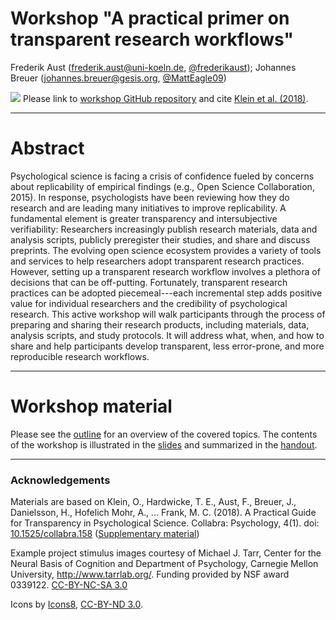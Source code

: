 # Workshop "A practical primer on transparent research workflows"

Frederik Aust ([frederik.aust@uni-koeln.de](mailto:frederik.aust@uni-koeln.de), [\@frederikaust](http://twitter.com/frederikaust)); Johannes Breuer ([johannes.breuer@gesis.org](mailto:johannes.breuer@gesis.org), [\@MattEagle09](https://twitter.com/MattEagle09))

[![](https://licensebuttons.net/l/by/3.0/80x15.png)](https://creativecommons.org/licenses/by/4.0/) Please link to [workshop GitHub repository](https://github.com/crsh/psych-transparency-guide_workshop/) and cite [Klein et al. (2018)](https://doi.org/10.1525/collabra.158).

---

# Abstract

Psychological science is facing a crisis of confidence fueled by concerns about replicability of empirical findings (e.g., Open Science Collaboration, 2015).
In response, psychologists have been reviewing how they do research and are leading many initiatives to improve replicability.
A fundamental element is greater transparency and intersubjective verifiability:
Researchers increasingly publish research materials, data and analysis scripts, publicly preregister their studies, and share and discuss preprints.
The evolving open science ecosystem provides a variety of tools and services to help researchers adopt transparent research practices.
However, setting up a transparent research workflow involves a plethora of decisions that can be off-putting.
Fortunately, transparent research practices can be adopted piecemeal---each incremental step adds positive value for individual researchers and the credibility of psychological research.
This active workshop will walk participants through the process of preparing and sharing their research products, including materials, data, analysis scripts, and study protocols.
It will address what, when, and how to share and help participants develop transparent, less error-prone, and more reproducible research workflows.

---

# Workshop material

Please see the [outline](https://htmlpreview.github.io/?https://github.com/crsh/psych-transparency-guide_workshop/blob/master/outline.html) for an overview of the covered topics.
The contents of the workshop is illustrated in the [slides](https://htmlpreview.github.io/?https://github.com/crsh/psych-transparency-guide_workshop/blob/master/workshop.html) and summarized in the [handout](https://htmlpreview.github.io/?https://github.com/crsh/psych-transparency-guide_workshop/blob/master/handout.html).

---

### Acknowledgements

Materials are based on Klein, O., Hardwicke, T. E., Aust, F., Breuer, J., Danielsson, H., Hofelich Mohr, A., … Frank, M. C. (2018). A Practical Guide for Transparency in Psychological Science. Collabra: Psychology, 4(1). doi: [10.1525/collabra.158](https://doi.org/10.1525/collabra.158) ([Supplementary material](
http://psych-transparency-guide.uni-koeln.de/))

Example project stimulus images courtesy of Michael J. Tarr, Center for the Neural Basis of Cognition and Department of Psychology, Carnegie Mellon University, http://www.tarrlab.org/. Funding provided by NSF award 0339122. [CC-BY-NC-SA 3.0](https://creativecommons.org/licenses/by-nc-sa/3.0/)

Icons by [Icons8](https://icons8.com), [CC-BY-ND 3.0](https://creativecommons.org/licenses/by-nd/3.0/).
